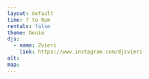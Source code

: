 ```yaml
---
layout: default
time: 7 to 9pm
rentals: false
theme: Denim
djs:
  - name: Zvieri
    link: https://www.instagram.com/djzvieri
alt:
map:
---
```

